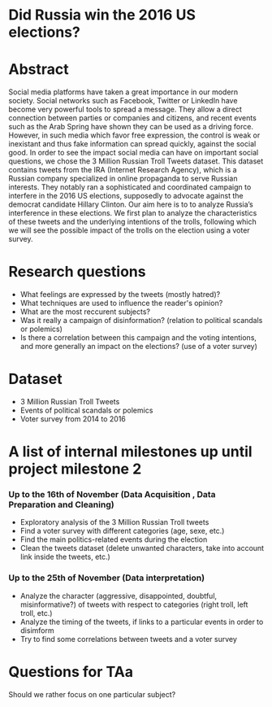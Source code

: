 # Did Russia win the 2016 US elections?

# Abstract
Social media platforms have taken a great importance in our modern society. Social networks such as Facebook, Twitter or LinkedIn have become very powerful tools to spread a message. They allow a direct connection between parties or companies and citizens, and recent events such as the Arab Spring have shown they can be used as a driving force. 
However, in such media which favor free expression, the control is weak or inexistant and thus fake information can spread quickly, against the social good.
In order to see the impact social media can have on important social questions, we chose the 3 Million Russian Troll Tweets dataset. This dataset contains tweets from the IRA (Internet Research Agency), which is a Russian company specialized in online propaganda to serve Russian interests. They notably  ran a sophisticated and coordinated campaign to interfere in the 2016 US elections, supposedly to advocate against the democrat candidate Hillary Clinton. Our aim here is to to analyze Russia’s interference in these elections. We first plan to analyze the characteristics of these tweets and the underlying intentions of the trolls, following which we will see the possible impact of the trolls on the election using a voter survey.


# Research questions
- What feelings are expressed by the tweets (mostly hatred)?
- What techniques are used to influence the reader's opinion?
- What are the most reccurent subjects?
- Was it really a campaign of disinformation? (relation to political scandals or polemics)
- Is there a correlation between this campaign and the voting intentions, and more generally an impact on the elections? (use of a voter survey)

# Dataset
- 3 Million Russian Troll Tweets
- Events of political scandals or polemics
- Voter survey from 2014 to 2016

# A list of internal milestones up until project milestone 2

### Up to the 16th of November (Data Acquisition , Data Preparation and Cleaning)

- Exploratory analysis of the 3 Million Russian Troll tweets
- Find a voter survey with different categories (age, sexe, etc.)
- Find the main politics-related events during the election
- Clean the tweets dataset (delete unwanted characters, take into account link inside the tweets, etc.)

### Up to the 25th of November (Data interpretation)

- Analyze the character (aggressive, disappointed, doubtful, misinformative?) of tweets with respect to categories (right troll, left troll, etc.)
- Analyze the timing of the tweets, if links to a particular events in order to disimform
- Try to find some correlations between tweets and a voter survey

# Questions for TAa
Should we rather focus on one particular subject?
